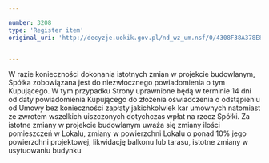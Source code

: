 ```yaml
---

number: 3208
type: 'Register item'
original_uri: 'http://decyzje.uokik.gov.pl/nd_wz_um.nsf/0/4308F38A378E8D44C1257A0D002B5432?OpenDocument'


---
```


W razie konieczności dokonania istotnych zmian w projekcie budowlanym, Spółka zobowiązana jest do niezwłocznego powiadomienia o tym Kupującego. W tym przypadku Strony uprawnione będą w terminie 14 dni od daty powiadomienia Kupującego do złożenia oświadczenia o odstąpieniu od Umowy bez konieczności zapłaty jakichkolwiek kar umownych natomiast ze zwrotem wszelkich uiszczonych dotychczas wpłat na rzecz Spółki. Za istotne zmiany w projekcie budowlanym uważa się zmiany ilości pomieszczeń w Lokalu, zmiany w powierzchni Lokalu o ponad 10% jego powierzchni projektowej, likwidację balkonu lub tarasu, istotne zmiany w usytuowaniu budynku
